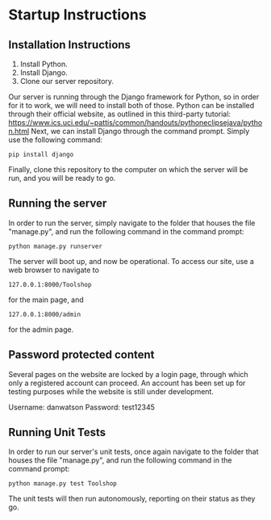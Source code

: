 # Startup Instructions


## Installation Instructions

1. Install Python.
2. Install Django.
3. Clone our server repository.

Our server is running through the Django framework for Python, so in order for it to work, we will need to install both of those.  Python can be installed through their official website, as outlined in this third-party tutorial:
https://www.ics.uci.edu/~pattis/common/handouts/pythoneclipsejava/python.html
Next, we can install Django through the command prompt.  Simply use the following command:

`pip install django`

Finally, clone this repository to the computer on which the server will be run, and you will be ready to go.

## Running the server

In order to run the server, simply navigate to the folder that houses the file "manage.py", and run the following command in the command prompt:

`python manage.py runserver`

The server will boot up, and now be operational.  To access our site, use a web browser to navigate to

`127.0.0.1:8000/Toolshop`

for the main page, and

`127.0.0.1:8000/admin`

for the admin page.

## Password protected content

Several pages on the website are locked by a login page, through which only a registered account can proceed.  An account has been set up for testing purposes while the website is still under development.

Username: danwatson
Password: test12345

## Running Unit Tests

In order to run our server's unit tests, once again navigate to the folder that houses the file "manage.py", and run the following command in the command prompt:

`python manage.py test Toolshop`

The unit tests will then run autonomously, reporting on their status as they go.